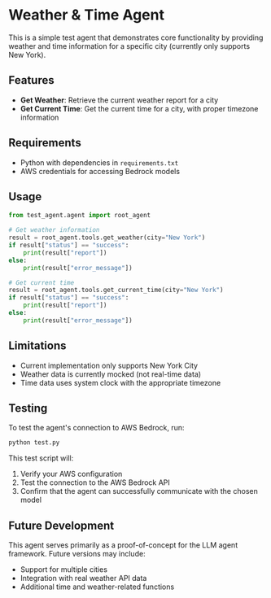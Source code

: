 # Weather & Time Agent

This is a simple test agent that demonstrates core functionality by providing weather and time information for a specific city (currently only supports New York).

## Features

- **Get Weather**: Retrieve the current weather report for a city
- **Get Current Time**: Get the current time for a city, with proper timezone information

## Requirements

- Python with dependencies in `requirements.txt`
- AWS credentials for accessing Bedrock models

## Usage

```python
from test_agent.agent import root_agent

# Get weather information
result = root_agent.tools.get_weather(city="New York")
if result["status"] == "success":
    print(result["report"])
else:
    print(result["error_message"])

# Get current time
result = root_agent.tools.get_current_time(city="New York")
if result["status"] == "success":
    print(result["report"])
else:
    print(result["error_message"])
```

## Limitations

- Current implementation only supports New York City
- Weather data is currently mocked (not real-time data)
- Time data uses system clock with the appropriate timezone

## Testing

To test the agent's connection to AWS Bedrock, run:

```bash
python test.py
```

This test script will:
1. Verify your AWS configuration
2. Test the connection to the AWS Bedrock API
3. Confirm that the agent can successfully communicate with the chosen model

## Future Development

This agent serves primarily as a proof-of-concept for the LLM agent framework. Future versions may include:
- Support for multiple cities
- Integration with real weather API data
- Additional time and weather-related functions
